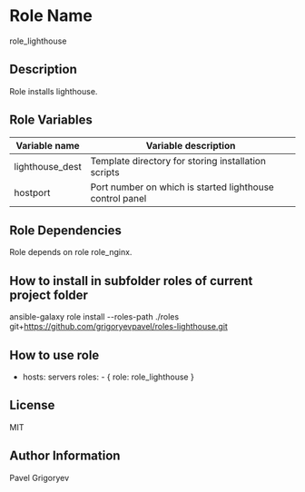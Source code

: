 Role Name
=========

role_lighthouse

Description
------------

Role installs lighthouse. 

Role Variables
--------------

| Variable name | Variable description |
|---------------|----------------------|
| lighthouse_dest | Template directory for storing installation scripts |
| hostport        | Port number on which is started lighthouse control panel|
 

Role Dependencies
--------------

Role depends on role role_nginx.
 
How to install in subfolder **roles** of current project folder
---------------

ansible-galaxy role install --roles-path ./roles git+https://github.com/grigoryevpavel/roles-lighthouse.git

How to use role
----------------

  - hosts: servers
    roles:
        - { role: role_lighthouse }

License
-------

MIT

Author Information
------------------

Pavel Grigoryev


